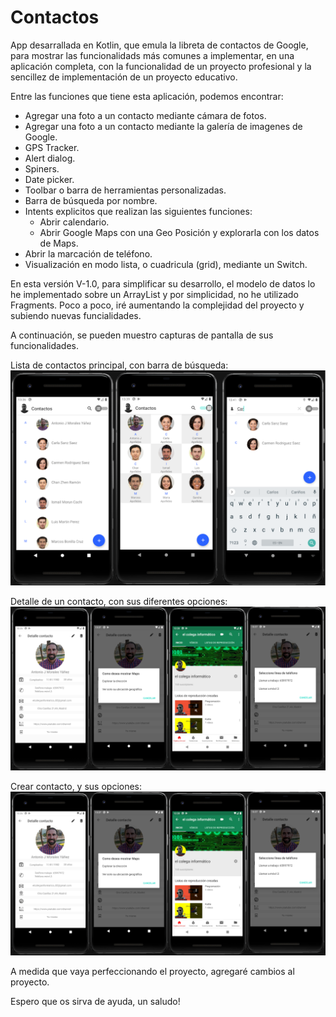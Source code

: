 # Contactos

App desarrallada en Kotlin, que emula la libreta de contactos de Google, para mostrar las funcionalidads más comunes a implementar,
en una aplicación completa, con la funcionalidad de un proyecto profesional y la sencillez de implementación de un proyecto educativo.

Entre las funciones que tiene esta aplicación, podemos encontrar:

- Agregar una foto a un contacto mediante cámara de fotos.
- Agregar una foto a un contacto mediante la galería de imagenes de Google.
- GPS Tracker.
- Alert dialog.
- Spiners.
- Date picker.
- Toolbar o barra de herramientas personalizadas.
- Barra de búsqueda por nombre.
- Intents explicitos que realizan las siguientes funciones:
  - Abrir calendario.
  - Abrir Google Maps con una Geo Posición y explorarla con los datos de Maps.
- Abrir la marcación de teléfono.
- Visualización en modo lista, o cuadricula (grid), mediante un Switch.

En esta versión V-1.0, para simplificar su desarrollo, el modelo de datos lo he implementado sobre un ArrayList y por simplicidad,
no he utilizado Fragments. Poco a poco, iré aumentando la complejidad del proyecto y subiendo nuevas funcialidades.

A continuación, se pueden muestro capturas de pantalla de sus funcionalidades.

Lista de contactos principal, con barra de búsqueda:
<img src="https://github.com/antoniomy82/Contactos/blob/master/Capturas/00_Menu.png">

Detalle de un contacto, con sus diferentes opciones:
<img src="https://github.com/antoniomy82/Contactos/blob/master/Capturas/00_Detalle.png">

Crear contacto, y sus opciones:
<img src="https://github.com/antoniomy82/Contactos/blob/master/Capturas/00_Detalle.png">

A medida que vaya perfeccionando el proyecto, agregaré cambios al proyecto.

Espero que os sirva de ayuda, un saludo!

